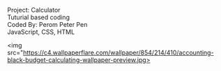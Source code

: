 Project: Calculator <br>
Tuturial based coding <br>
Coded By: Perom Peter Pen <br>
JavaScript, CSS, HTML

<img src="https://c4.wallpaperflare.com/wallpaper/854/214/410/accounting-black-budget-calculating-wallpaper-preview.jpg>